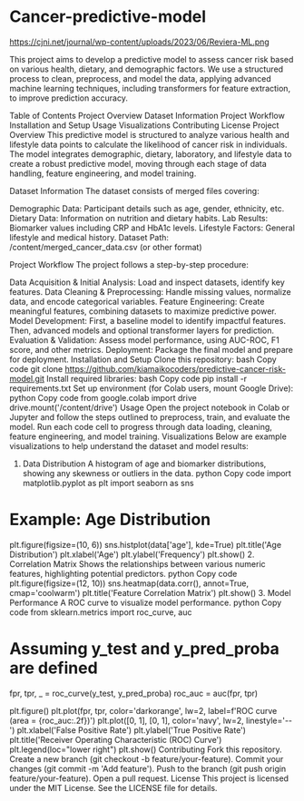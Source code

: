 # Cancer-predictive-model
https://cjni.net/journal/wp-content/uploads/2023/06/Reviera-ML.png

This project aims to develop a predictive model to assess cancer risk based on various health, dietary, and demographic factors. We use a structured process to clean, preprocess, and model the data, applying advanced machine learning techniques, including transformers for feature extraction, to improve prediction accuracy.

Table of Contents
Project Overview
Dataset Information
Project Workflow
Installation and Setup
Usage
Visualizations
Contributing
License
Project Overview
This predictive model is structured to analyze various health and lifestyle data points to calculate the likelihood of cancer risk in individuals. The model integrates demographic, dietary, laboratory, and lifestyle data to create a robust predictive model, moving through each stage of data handling, feature engineering, and model training.

Dataset Information
The dataset consists of merged files covering:

Demographic Data: Participant details such as age, gender, ethnicity, etc.
Dietary Data: Information on nutrition and dietary habits.
Lab Results: Biomarker values including CRP and HbA1c levels.
Lifestyle Factors: General lifestyle and medical history.
Dataset Path: /content/merged_cancer_data.csv (or other format)

Project Workflow
The project follows a step-by-step procedure:

Data Acquisition & Initial Analysis: Load and inspect datasets, identify key features.
Data Cleaning & Preprocessing: Handle missing values, normalize data, and encode categorical variables.
Feature Engineering: Create meaningful features, combining datasets to maximize predictive power.
Model Development:
First, a baseline model to identify impactful features.
Then, advanced models and optional transformer layers for prediction.
Evaluation & Validation: Assess model performance, using AUC-ROC, F1 score, and other metrics.
Deployment: Package the final model and prepare for deployment.
Installation and Setup
Clone this repository:
bash
Copy code
git clone https://github.com/kiamaikocoders/predictive-cancer-risk-model.git
Install required libraries:
bash
Copy code
pip install -r requirements.txt
Set up environment (for Colab users, mount Google Drive):
python
Copy code
from google.colab import drive
drive.mount('/content/drive')
Usage
Open the project notebook in Colab or Jupyter and follow the steps outlined to preprocess, train, and evaluate the model.
Run each code cell to progress through data loading, cleaning, feature engineering, and model training.
Visualizations
Below are example visualizations to help understand the dataset and model results:

1. Data Distribution
A histogram of age and biomarker distributions, showing any skewness or outliers in the data.
python
Copy code
import matplotlib.pyplot as plt
import seaborn as sns

# Example: Age Distribution
plt.figure(figsize=(10, 6))
sns.histplot(data['age'], kde=True)
plt.title('Age Distribution')
plt.xlabel('Age')
plt.ylabel('Frequency')
plt.show()
2. Correlation Matrix
Shows the relationships between various numeric features, highlighting potential predictors.
python
Copy code
plt.figure(figsize=(12, 10))
sns.heatmap(data.corr(), annot=True, cmap='coolwarm')
plt.title('Feature Correlation Matrix')
plt.show()
3. Model Performance
A ROC curve to visualize model performance.
python
Copy code
from sklearn.metrics import roc_curve, auc

# Assuming y_test and y_pred_proba are defined
fpr, tpr, _ = roc_curve(y_test, y_pred_proba)
roc_auc = auc(fpr, tpr)

plt.figure()
plt.plot(fpr, tpr, color='darkorange', lw=2, label=f'ROC curve (area = {roc_auc:.2f})')
plt.plot([0, 1], [0, 1], color='navy', lw=2, linestyle='--')
plt.xlabel('False Positive Rate')
plt.ylabel('True Positive Rate')
plt.title('Receiver Operating Characteristic (ROC) Curve')
plt.legend(loc="lower right")
plt.show()
Contributing
Fork this repository.
Create a new branch (git checkout -b feature/your-feature).
Commit your changes (git commit -m 'Add feature').
Push to the branch (git push origin feature/your-feature).
Open a pull request.
License
This project is licensed under the MIT License. See the LICENSE file for details.
